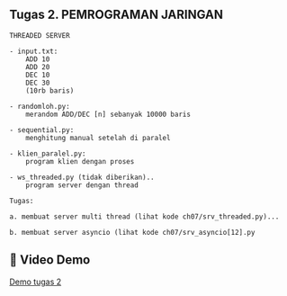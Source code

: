 
Tugas 2. PEMROGRAMAN JARINGAN
----------------------------
```
THREADED SERVER

- input.txt:
	ADD 10
	ADD 20
	DEC 10
	DEC 30
	(10rb baris)

- randomloh.py:
	merandom ADD/DEC [n] sebanyak 10000 baris

- sequential.py:
	menghitung manual setelah di paralel

- klien_paralel.py:
	program klien dengan proses

- ws_threaded.py (tidak diberikan)..
	program server dengan thread

Tugas:

a. membuat server multi thread (lihat kode ch07/srv_threaded.py)...

b. membuat server asyncio (lihat kode ch07/srv_asyncio[12].py
```

## 🎥 Video Demo

[Demo tugas 2](https://youtu.be/6dl6Fu5Q1Vk) 
